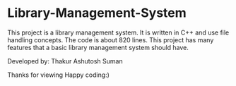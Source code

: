 # Library-Management-System
This project is a library management system. It is written in C++ and use file handling concepts.
The code is about 820 lines. This project has many features that a basic library management system should
have. 

Developed by: Thakur Ashutosh Suman

Thanks for viewing
Happy coding:)
